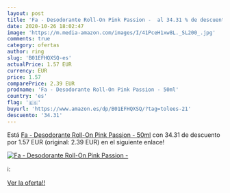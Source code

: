 ```yaml
---
layout: post
title: 'Fa - Desodorante Roll-On Pink Passion -  al 34.31 % de descuento'
date: 2020-10-26 18:02:47
image: 'https://m.media-amazon.com/images/I/41PceH1xw8L._SL200_.jpg'
comments: true
category: ofertas
author: ring
slug: 'B01EFHQXSQ-es'
actualPrice: 1.57 EUR
currency: EUR
price: 1.57
comparePrice: 2.39 EUR
prodname: 'Fa - Desodorante Roll-On Pink Passion - 50ml'
country: 'es'
flag: '🇪🇸'
buyurl: 'https://www.amazon.es/dp/B01EFHQXSQ/?tag=tolees-21'
descuento: '34.31'
---
```


Está [Fa - Desodorante Roll-On Pink Passion - 50ml](https://www.amazon.es/dp/B01EFHQXSQ/?tag=tolees-21) con 34.31 de descuento por 1.57 EUR (original: 2.39 EUR) en el siguiente enlace!

[![Fa - Desodorante Roll-On Pink Passion - ](https://m.media-amazon.com/images/I/41PceH1xw8L._SL200_.jpg)](https://www.amazon.es/dp/B01EFHQXSQ/?tag=tolees-21)

ℹ️:


[Ver la oferta!!](https://www.amazon.es/dp/B01EFHQXSQ/?tag=tolees-21)
